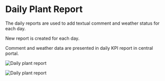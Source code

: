 # Daily Plant Report

The daily reports are used to add textual comment and weather status for each day.

New report is created for each day.

Comment and weather data are presented in daily KPI report in central portal.

![Daily plant report](../img/dayreport1.png)

![Daily plant report](../img/dayreport2.png)